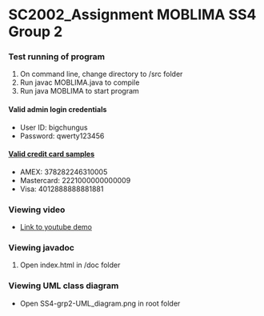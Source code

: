 # SC2002_Assignment MOBLIMA SS4 Group 2

### Test running of program
1. On command line, change directory to /src folder
2. Run javac MOBLIMA.java to compile
3. Run java MOBLIMA to start program

#### Valid admin login credentials
- User ID: bigchungus
- Password: qwerty123456

#### [Valid credit card samples](https://developer.paypal.com/api/nvp-soap/payflow/integration-guide/test-transactions/#standard-test-cards)
- AMEX: 378282246310005
- Mastercard: 2221000000000009
- Visa: 4012888888881881

### Viewing video
- [Link to youtube demo](https://www.youtube.com/watch?v=lUTCg_Eu7Jc)

### Viewing javadoc
1. Open index.html in /doc folder

### Viewing UML class diagram
- Open SS4-grp2-UML_diagram.png in root folder